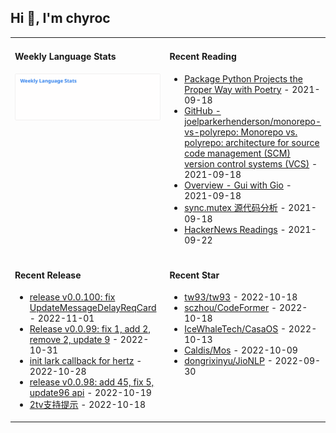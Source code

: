 ## Hi 👋, I'm chyroc

<table width="960px">
<tr>
<td valign="top" width="50%">

#### Weekly Language Stats

![](./images/wakatime_weekly_language_stats.svg)
</td>
<td valign="top" width="50%">

#### Recent Reading

* <a href='https://hackersandslackers.com/python-poetry-package-manager/' target='_black'>Package Python Projects the Proper Way with Poetry</a> - 2021-09-18
* <a href='https://github.com/joelparkerhenderson/monorepo-vs-polyrepo' target='_black'>GitHub - joelparkerhenderson/monorepo-vs-polyrepo: Monorepo vs. polyrepo: architecture for source code management (SCM) version control systems (VCS)</a> - 2021-09-18
* <a href='https://jonegil.github.io/gui-with-gio/' target='_black'>Overview - Gui with Gio</a> - 2021-09-18
* <a href='https://colobu.com/2018/12/18/dive-into-sync-mutex/' target='_black'>sync.mutex 源代码分析</a> - 2021-09-18
* <a href='https://hacker-recommended-books.vercel.app/' target='_black'>HackerNews Readings</a> - 2021-09-22

</td>
</tr>
<tr>
<td valign="top" width="50%">

#### Recent Release

* <a href='https://github.com/chyroc/lark/releases/tag/v0.0.100' target='_black'>release v0.0.100: fix UpdateMessageDelayReqCard</a> - 2022-11-01
* <a href='https://github.com/chyroc/lark/releases/tag/v0.0.99' target='_black'>Release v0.0.99: fix 1, add 2, remove 2, update 9</a> - 2022-10-31
* <a href='https://github.com/chyroc/lark-hertz/releases/tag/v0.1.0' target='_black'>init lark callback for hertz</a> - 2022-10-28
* <a href='https://github.com/chyroc/lark/releases/tag/v0.0.98' target='_black'>release v0.0.98: add 45, fix 5, update96 api</a> - 2022-10-19
* <a href='https://github.com/chyroc/aliyundrive-cli/releases/tag/v0.13.0' target='_black'>2tv支持提示</a> - 2022-10-18

</td>
<td valign="top" width="50%">

#### Recent Star

* <a href='https://github.com/tw93/tw93' target='_black'>tw93/tw93</a> - 2022-10-18
* <a href='https://github.com/sczhou/CodeFormer' target='_black'>sczhou/CodeFormer</a> - 2022-10-18
* <a href='https://github.com/IceWhaleTech/CasaOS' target='_black'>IceWhaleTech/CasaOS</a> - 2022-10-13
* <a href='https://github.com/Caldis/Mos' target='_black'>Caldis/Mos</a> - 2022-10-09
* <a href='https://github.com/dongrixinyu/JioNLP' target='_black'>dongrixinyu/JioNLP</a> - 2022-09-30

</td>
</tr>
</table>